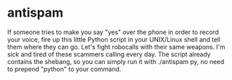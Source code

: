 # antispam
If someone tries to make you say "yes" over the phone in order to record your voice, fire up this little Python script in your UNIX/Linux shell and tell them where they can go. 
Let's fight robocalls with their same weapons. I'm sick and tired of these scammers calling every day.
The script already contains the shebang, so you can simply run it with ./antispam py, no need to prepend "python" to your command.
